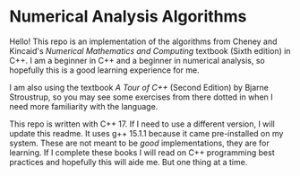 # Numerical Analysis Algorithms
Hello! This repo is an implementation of the algorithms from Cheney and Kincaid's *Numerical Mathematics and Computing* textbook (Sixth edition) in C++. I am a beginner in C++ and a beginner in numerical analysis, so hopefully this is a good learning experience for me.

I am also using the textbook *A Tour of C++* (Second Edition) by Bjarne Stroustrup, so you may see some exercises from there dotted in when I need more familiarity with the language.

This repo is written with C++ 17. If I need to use a different version, I will update this readme. It uses g++ 15.1.1 because it came pre-installed on my system. These are not meant to be *good* implementations, they are for learning. If I complete these books I will read on C++ programming best practices and hopefully this will aide me. But one thing at a time.
